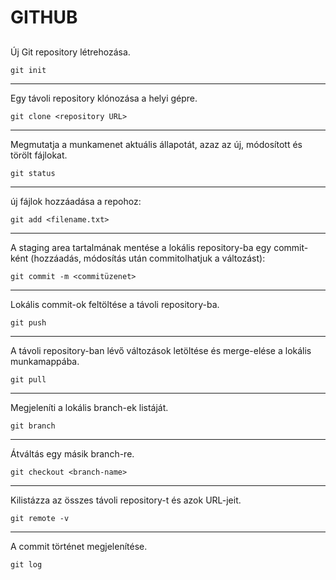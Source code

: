 # GITHUB

##
Új Git repository létrehozása.

`git init`

---

Egy távoli repository klónozása a helyi gépre.

`git clone <repository URL>`

---


Megmutatja a munkamenet aktuális állapotát, azaz az új, módosított és törölt fájlokat.

`git status`

---


új fájlok hozzáadása a repohoz:

`git add <filename.txt>`

---

A staging area tartalmának mentése a lokális repository-ba egy commit-ként (hozzáadás, módosítás után commitolhatjuk a változást):

`git commit -m <commitüzenet>`

---

Lokális commit-ok feltöltése a távoli repository-ba.

`git push`

---

A távoli repository-ban lévő változások letöltése és merge-elése a lokális munkamappába.

`git pull`

---

Megjeleníti a lokális branch-ek listáját.

`git branch`

---

Átváltás egy másik branch-re.

`git checkout <branch-name>`

---

Kilistázza az összes távoli repository-t és azok URL-jeit.

`git remote -v`

---

A commit történet megjelenítése.

`git log`
